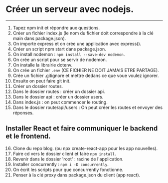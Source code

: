 # Créer un serveur avec nodejs.

---

1. Tapez npm init et répondre aux questions.
2. Créer un fichier index.js (le nom du fichier doit correspondre à la clé main dans package.json).
3. On importe express et on crée une application avec express().
4. Créer un script npm start dans package.json.
5. On install nodemon : `npm install --save-dev nodemon`.
6. On crée un script pour se servir de nodemon.
7. On installe la librairie dotenv.
8. On crée un fichier `.env` (CE FICHIER NE DOIT JAMAIS ETRE PARTAGE).
9. Crée un fichier .gitignore et mettre dedans ce que voue voulez ignorer.
10. Ensuite on peut faire git init.
11. Créer un dossier routes.
12. Dans le dossier routes : créer un dossier api.
13. Dans le dossier api : créer un dossier users.
14. Dans index.js : on peut commencer le routing.
15. Dans le dossier route/api/users : On peut créer les routes et envoyer des réponses.
    
## Installer React et faire communiquer le backend et le frontend.

16. Clone du repo blog. (ou npx create-react-app pour les app nouvelles).
17. Faire cd vers le dossier client et faire `npm install`.
18. Revenir dans le dossier 'root' : racine de l'application.
18. Installer concurrently : `npm i -D concurrently`.
19. On écrit les scripts pour que concurrently fonctionne.
20. Penser à la clé proxy dans package.json du client (app react).
